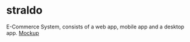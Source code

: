 # straldo
E-Commerce System, consists of a web app, mobile app and a desktop app. 
[Mockup](https://ninjamock.com/Designer/Workplace/20169600)
